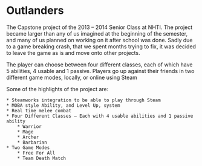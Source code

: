 # Outlanders
The Capstone project of the 2013 – 2014 Senior Class at NHTI. The project became larger than any of us imagined at the beginning of the semester, and many of us planned on working on it after school was done. Sadly due to a game breaking crash, that we spent months trying to fix, it was decided to leave the game as is and move onto other projects.

The player can choose between four different classes, each of which have 5 abilities, 4 usable and 1 passive. Players go up against their friends in two different game modes, locally, or online using Steam

Some of the highlights of the project are:

    * Steamworks integration to be able to play through Steam
    * MOBA style Ability, and Level Up, system
    * Real time melee combat
    * Four Different Classes – Each with 4 usable abilities and 1 passive ability
        * Warrior
        * Mage
        * Archer
        * Barbarian
    * Two Game Modes
        * Free For All
        * Team Death Match
